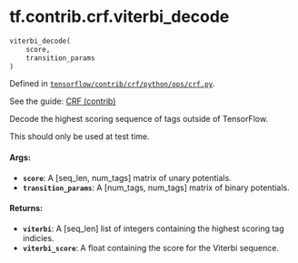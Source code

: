 <div itemscope itemtype="http://developers.google.com/ReferenceObject">
<meta itemprop="name" content="tf.contrib.crf.viterbi_decode" />
</div>

# tf.contrib.crf.viterbi_decode

``` python
viterbi_decode(
    score,
    transition_params
)
```



Defined in [`tensorflow/contrib/crf/python/ops/crf.py`](https://www.tensorflow.org/code/tensorflow/contrib/crf/python/ops/crf.py).

See the guide: [CRF (contrib)](../../../../../api_guides/python/contrib.crf.md)

Decode the highest scoring sequence of tags outside of TensorFlow.

This should only be used at test time.

#### Args:

* <b>`score`</b>: A [seq_len, num_tags] matrix of unary potentials.
* <b>`transition_params`</b>: A [num_tags, num_tags] matrix of binary potentials.


#### Returns:

* <b>`viterbi`</b>: A [seq_len] list of integers containing the highest scoring tag
      indicies.
* <b>`viterbi_score`</b>: A float containing the score for the Viterbi sequence.